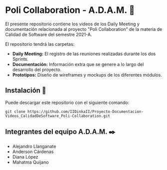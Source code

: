 # Poli Collaboration - A.D.A.M. 🚀

El presente repositorio contiene los videos de los Daily Meeting y documentación relacionada al proyecto "Poli Collaboration" de la materia de Calidad de Software del semestre 2021-A.

El repositorio tendrá las carpetas:

- **Daily Meeting:** El registro de las reuniones realizadas durante los dos Sprints.
- **Documentación:** Información extra que se genere a lo largo del desarrollo del proyecto. 
- **Prototipos:** Diseño de wireframes y mockups de los diferentes módulos. 


## Instalación 🔧

Puede descargar este repositorio con el siguiente comando:

```
git clone https://github.com/IIDinkaII/Proyecto-Documentacion-Videos_CalidadDeSoftware_Poli-Collaboration.git
```

## Integrantes del equipo A.D.A.M. ✒️

- Alejandro Llanganate
- Anderson Cárdenas
- Diana López
- Mahatma Quijano
